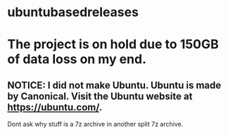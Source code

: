 # ubuntubasedreleases
# The project is on hold due to 150GB of data loss on my end.
## NOTICE: I did not make Ubuntu. Ubuntu is made by Canonical. Visit the Ubuntu website at https://ubuntu.com/.



Dont ask why stuff is a 7z archive in another split 7z archive.
